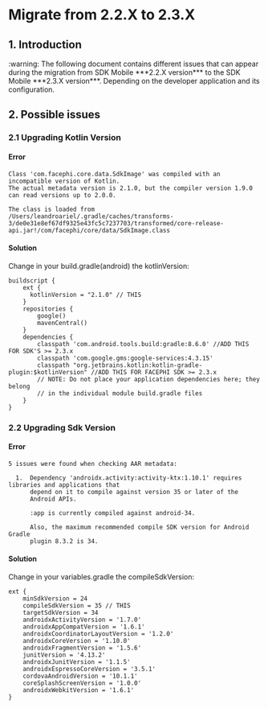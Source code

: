 # Migrate from 2.2.X to 2.3.X
## 1. Introduction

<div class="warning">
<span class="warning">:warning:</span>
The following document contains different issues that can appear during the migration from SDK Mobile ***2.2.X version*** to the SDK Mobile ***2.3.X version***. Depending on the developer application and its configuration. 
</div>

## 2. Possible issues

### 2.1 Upgrading Kotlin Version
#### Error

``` 
Class 'com.facephi.core.data.SdkImage' was compiled with an incompatible version of Kotlin. 
The actual metadata version is 2.1.0, but the compiler version 1.9.0 can read versions up to 2.0.0.

The class is loaded from /Users/leandroariel/.gradle/caches/transforms-3/de0e31e8ef67df9325e43fc5c7237703/transformed/core-release-api.jar!/com/facephi/core/data/SdkImage.class
```


#### Solution

Change in your build.gradle(android) the kotlinVersion:

```
buildscript {
    ext {
      kotlinVersion = "2.1.0" // THIS
    }
    repositories {
        google()
        mavenCentral()
    }
    dependencies {
        classpath 'com.android.tools.build:gradle:8.6.0' //ADD THIS FOR SDK'S >= 2.3.x
        classpath 'com.google.gms:google-services:4.3.15'
        classpath "org.jetbrains.kotlin:kotlin-gradle-plugin:$kotlinVersion" //ADD THIS FOR FACEPHI SDK >= 2.3.x
        // NOTE: Do not place your application dependencies here; they belong
        // in the individual module build.gradle files
    }
}
```

### 2.2 Upgrading Sdk Version
#### Error

``` 
5 issues were found when checking AAR metadata:

  1.  Dependency 'androidx.activity:activity-ktx:1.10.1' requires libraries and applications that
      depend on it to compile against version 35 or later of the
      Android APIs.

      :app is currently compiled against android-34.

      Also, the maximum recommended compile SDK version for Android Gradle
      plugin 8.3.2 is 34.
```
#### Solution

Change in your variables.gradle the compileSdkVersion:

```
ext {
    minSdkVersion = 24
    compileSdkVersion = 35 // THIS
    targetSdkVersion = 34
    androidxActivityVersion = '1.7.0'
    androidxAppCompatVersion = '1.6.1'
    androidxCoordinatorLayoutVersion = '1.2.0'
    androidxCoreVersion = '1.10.0'
    androidxFragmentVersion = '1.5.6'
    junitVersion = '4.13.2'
    androidxJunitVersion = '1.1.5'
    androidxEspressoCoreVersion = '3.5.1'
    cordovaAndroidVersion = '10.1.1'
    coreSplashScreenVersion = '1.0.0'
    androidxWebkitVersion = '1.6.1'
}
```